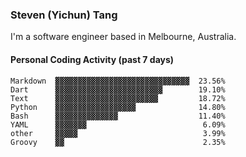 ### Steven (Yichun) Tang

I'm a software engineer based in Melbourne, Australia.

#### Personal Coding Activity (past 7 days)
```
Markdown  ▓▓▓▓▓▓▓▓▓▓▓▓▓▓▓▓▓▓▓▓▓▓▓▓▓▓▓▓▓▓  23.56%
Dart      ▓▓▓▓▓▓▓▓▓▓▓▓▓▓▓▓▓▓▓▓▓▓▓▓        19.10%
Text      ▓▓▓▓▓▓▓▓▓▓▓▓▓▓▓▓▓▓▓▓▓▓▓         18.72%
Python    ▓▓▓▓▓▓▓▓▓▓▓▓▓▓▓▓▓▓              14.80%
Bash      ▓▓▓▓▓▓▓▓▓▓▓▓▓▓                  11.40%
YAML      ▓▓▓▓▓▓▓                          6.09%
other     ▓▓▓▓▓                            3.99%
Groovy    ▓▓                               2.35%
```
